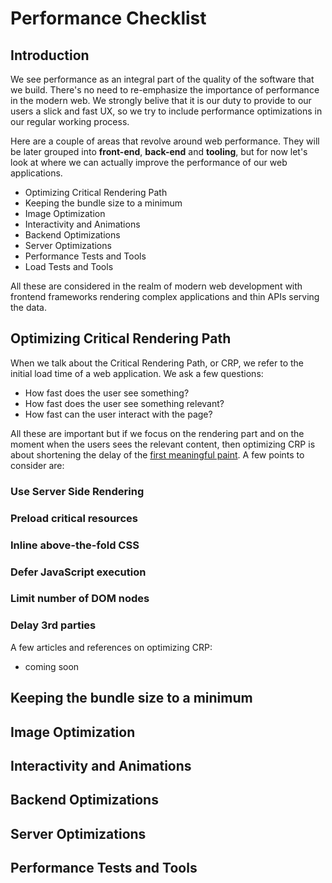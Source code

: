 # Performance Checklist

## Introduction

We see performance as an integral part of the quality of the software that we build. There's no need to re-emphasize the importance of performance in the modern web. We strongly belive that it is our duty to provide to our users a slick and fast UX, so we try to include performance optimizations in our regular working process.

Here are a couple of areas that revolve around web performance. They will be later grouped into **front-end**, **back-end** and **tooling**, but for now let's look at where we can actually improve the performance of our web applications.

* Optimizing Critical Rendering Path
* Keeping the bundle size to a minimum
* Image Optimization
* Interactivity and Animations
* Backend Optimizations
* Server Optimizations
* Performance Tests and Tools
* Load Tests and Tools

All these are considered in the realm of modern web development with frontend frameworks rendering complex applications and thin APIs serving the data.

## Optimizing Critical Rendering Path

When we talk about the Critical Rendering Path, or CRP, we refer to the initial load time of a web application. We ask a few questions:
* How fast does the user see something?
* How fast does the user see something relevant?
* How fast can the user interact with the page?

All these are important but if we focus on the rendering part and on the moment when the users sees the relevant content, then optimizing CRP is about shortening the delay of the [first meaningful paint](https://developers.google.com/web/tools/lighthouse/audits/first-meaningful-paint). A few points to consider are:

### Use Server Side Rendering
### Preload critical resources
### Inline above-the-fold CSS
### Defer JavaScript execution
### Limit number of DOM nodes
### Delay 3rd parties

A few articles and references on optimizing CRP:
* coming soon

## Keeping the bundle size to a minimum

## Image Optimization

## Interactivity and Animations

## Backend Optimizations

## Server Optimizations

## Performance Tests and Tools
